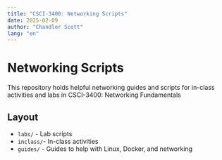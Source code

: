 ```yaml
---
title: "CSCI-3400: Networking Scripts"
date: 2025-02-09
author: "Chandler Scott"
lang: "en"
---
```


# Networking Scripts
This repository holds helpful networking guides and scripts for in-class activities and labs in CSCI-3400: Networking Fundamentals

## Layout
- `labs/` - Lab scripts
- `inclass/`-  In-class activities
- `guides/` - Guides to help with Linux, Docker, and networking
